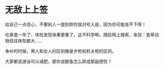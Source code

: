 # 无敌上上签

给自己一点信心，不要别人一提到胖你就对号入座，因为你可能坐不下呀！ 

吃素食一年了，体检发现体重更重了，这不科学啊，随后网上搜索，发现：食草动物往往体型都大…… 

争吵的时候，男人和女人的区别像是步枪和机关枪的区别。 

大家都说游泳可以减肥，那你说鲸鱼怎么胖成那副德性？